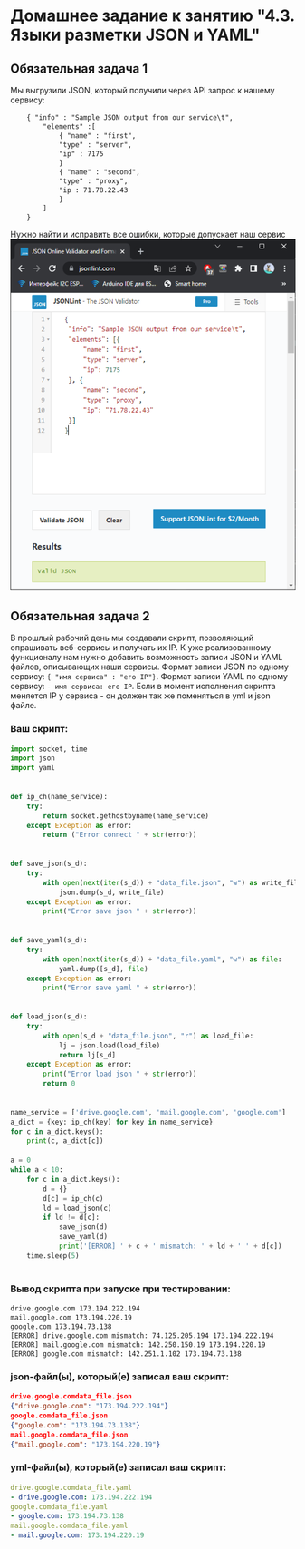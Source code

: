 # Домашнее задание к занятию "4.3. Языки разметки JSON и YAML"


## Обязательная задача 1
Мы выгрузили JSON, который получили через API запрос к нашему сервису:
```
    { "info" : "Sample JSON output from our service\t",
        "elements" :[
            { "name" : "first",
            "type" : "server",
            "ip" : 7175 
            }
            { "name" : "second",
            "type" : "proxy",
            "ip : 71.78.22.43
            }
        ]
    }
```
  Нужно найти и исправить все ошибки, которые допускает наш сервис
![img.png](img.png)

## Обязательная задача 2
В прошлый рабочий день мы создавали скрипт, позволяющий опрашивать веб-сервисы и получать их IP. К уже реализованному функционалу нам нужно добавить возможность записи JSON и YAML файлов, описывающих наши сервисы. Формат записи JSON по одному сервису: `{ "имя сервиса" : "его IP"}`. Формат записи YAML по одному сервису: `- имя сервиса: его IP`. Если в момент исполнения скрипта меняется IP у сервиса - он должен так же поменяться в yml и json файле.

### Ваш скрипт:
```python
import socket, time
import json
import yaml


def ip_ch(name_service):
    try:
        return socket.gethostbyname(name_service)
    except Exception as error:
        return ("Error connect " + str(error))


def save_json(s_d):
    try:
        with open(next(iter(s_d)) + "data_file.json", "w") as write_file:
            json.dump(s_d, write_file)
    except Exception as error:
        print("Error save json " + str(error))


def save_yaml(s_d):
    try:
        with open(next(iter(s_d)) + "data_file.yaml", "w") as file:
            yaml.dump([s_d], file)
    except Exception as error:
        print("Error save yaml " + str(error))


def load_json(s_d):
    try:
        with open(s_d + "data_file.json", "r") as load_file:
            lj = json.load(load_file)
            return lj[s_d]
    except Exception as error:
        print("Error load json " + str(error))
        return 0


name_service = ['drive.google.com', 'mail.google.com', 'google.com']
a_dict = {key: ip_ch(key) for key in name_service}
for c in a_dict.keys():
    print(c, a_dict[c])

a = 0
while a < 10:
    for c in a_dict.keys():
        d = {}
        d[c] = ip_ch(c)
        ld = load_json(c)
        if ld != d[c]:
            save_json(d)
            save_yaml(d)
            print('[ERROR] ' + c + ' mismatch: ' + ld + ' ' + d[c])
    time.sleep(5)
 

```

### Вывод скрипта при запуске при тестировании:
```
drive.google.com 173.194.222.194
mail.google.com 173.194.220.19
google.com 173.194.73.138
[ERROR] drive.google.com mismatch: 74.125.205.194 173.194.222.194
[ERROR] mail.google.com mismatch: 142.250.150.19 173.194.220.19
[ERROR] google.com mismatch: 142.251.1.102 173.194.73.138
```

### json-файл(ы), который(е) записал ваш скрипт:
```json
drive.google.comdata_file.json
{"drive.google.com": "173.194.222.194"}
google.comdata_file.json
{"google.com": "173.194.73.138"}
mail.google.comdata_file.json
{"mail.google.com": "173.194.220.19"}
```

### yml-файл(ы), который(е) записал ваш скрипт:
```yaml
drive.google.comdata_file.yaml
- drive.google.com: 173.194.222.194
google.comdata_file.yaml
- google.com: 173.194.73.138
mail.google.comdata_file.yaml
- mail.google.com: 173.194.220.19
```
